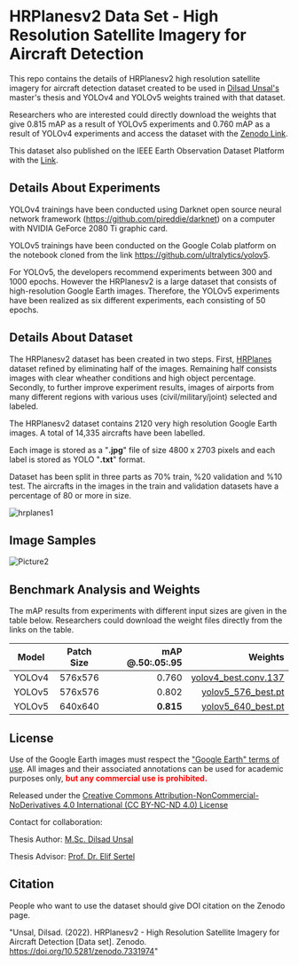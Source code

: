 # HRPlanesv2 Data Set - High Resolution Satellite Imagery for Aircraft Detection

This repo contains the details of HRPlanesv2 high resolution satellite imagery for aircraft detection dataset created to be used in [Dilsad Unsal's](https://www.linkedin.com/in/dilsad-unsal-b4a1101bb/) master's thesis and YOLOv4 and YOLOv5 weights trained with that dataset.
 


Researchers who are interested could directly download the weights that give 0.815 mAP as a result of YOLOv5 experiments and 0.760 mAP as a result of YOLOv4 experiments and access the dataset with the [Zenodo Link](https://zenodo.org/record/7331974#.Y3dUlXZByUk).

This dataset also published on the IEEE Earth Observation Dataset Platform with the [Link](https://eod-grss-ieee.com/dataset-detail/ak1BclhJbkpuUkh5Uitmd3B5L2hNQT09).



## <div align="left">Details About Experiments</div>

YOLOv4 trainings have been conducted using Darknet  open source neural network framework (https://github.com/pjreddie/darknet) on a computer with NVIDIA GeForce 2080 Ti graphic card.

YOLOv5 trainings have been conducted on the Google Colab platform on the notebook cloned from the link https://github.com/ultralytics/yolov5.

For YOLOv5, the developers recommend experiments between 300 and 1000 epochs. However the HRPlanesv2 is a large dataset that consists of high-resolution Google Earth images. Therefore, the YOLOv5 experiments have been realized as six different experiments, each consisting of 50 epochs.



## <div align="left">Details About Dataset</div>

The HRPlanesv2 dataset has been created in two steps. First,  [HRPlanes](https://github.com/TolgaBkm/HRPlanes) dataset refined by eliminating half of the images. Remaining half consists images with clear wheather conditions and high object percentage. Secondly, to further improve experiment results, images of airports from many different regions with various uses (civil/military/joint) selected and labeled.

The HRPlanesv2 dataset contains 2120 very high resolution Google Earth images. A total of 14,335 aircrafts have been labelled. 

Each image is stored as a "**.jpg**" file of size 4800 x 2703 pixels and each label is stored as YOLO "**.txt**" format.

Dataset has been split in three parts as 70% train, %20 validation and %10 test. The aircrafts in the images in the train and validation datasets have a percentage of 80 or more in size.  


![hrplanes1](https://user-images.githubusercontent.com/77750296/151970512-3cb16a18-1d9b-42e6-8eb7-ed54b3cd8db3.jpg)

## <div align="left">Image Samples</div>


![Picture2](https://user-images.githubusercontent.com/77750296/153885017-78632f3c-0a35-4720-ae7d-92bddfc9c489.jpg)


</div>

## <div align="left">Benchmark Analysis and Weights</div>

The mAP results from experiments with different input sizes are given in the table below. Researchers could download the weight files directly from the links on the table.


| Model              | Patch   Size | mAP @.50:.05:.95 | Weights |
|:--------------------------:|:------------------:|-------------------------:|-------------------------:|
|YOLOv4                         | 576x576                | 0.760                      | [yolov4_best.conv.137](https://drive.google.com/file/d/1ed8JjQltaRCQ3ZF2wPNc3tToR1CDP4rX/view?usp=sharing)                  |
|YOLOv5                         | 576x576                 | 0.802                      | [yolov5_576_best.pt](https://drive.google.com/file/d/1QsLOXON89D2h_ck67YOKrqUsWRl4U_Mj/view?usp=sharing)                 |
|YOLOv5                         | 640x640                 | **0.815**                     | [yolov5_640_best.pt](https://drive.google.com/file/d/1W3M-mnhyA8i75UCxfddSWQEs8jM-nMom/view?usp=sharing)                     |






## <div align="left">License</div>

Use of the Google Earth images must respect the ["Google Earth" terms of use](https://about.google/brand-resource-center/products-and-services/geo-guidelines/).
All images and their associated annotations can be used for academic purposes only,
<font color="red"><b> but any commercial use is prohibited.</b></font>

Released under the [Creative Commons Attribution-NonCommercial-NoDerivatives 4.0 International (CC BY-NC-ND 4.0) License](https://creativecommons.org/licenses/by-nc-nd/4.0/)

Contact for collaboration:

Thesis Author: [M.Sc. Dilsad Unsal](https://www.linkedin.com/in/dilsad-unsal-b4a1101bb/)

Thesis Advisor: [Prof. Dr. Elif Sertel](https://web.itu.edu.tr/~sertele/) 





## <div align="left">Citation</div>


People who want to use the dataset should give DOI citation on the Zenodo page.

"Unsal, Dilsad. (2022). HRPlanesv2 - High Resolution Satellite Imagery for Aircraft Detection [Data set]. Zenodo. https://doi.org/10.5281/zenodo.7331974"
    
